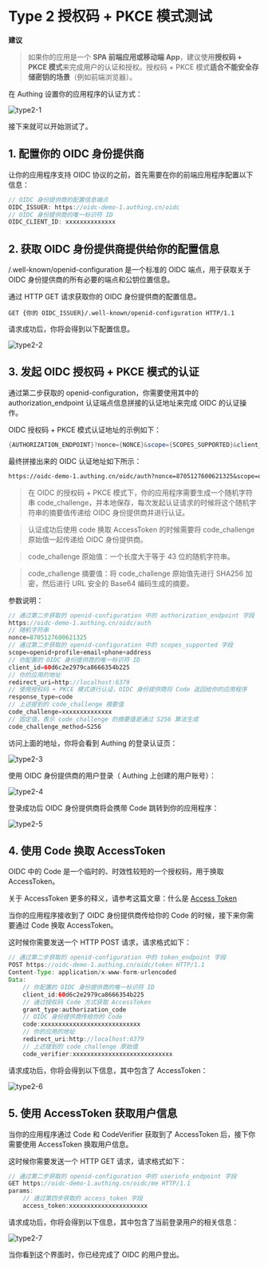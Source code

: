 # Type 2 授权码 + PKCE 模式测试

<LastUpdated/>

**建议**
> 如果你的应用是一个 **SPA 前端应用或移动端 App**，建议使用**授权码 + PKCE 模式**来完成用户的认证和授权。授权码 + PKCE 模式**适合不能安全存储密钥的场景**（例如前端浏览器）。

在 Authing 设置你的应用程序的认证方式：

![type2-1](./images/type2-1.png)

接下来就可以开始测试了。

## 1. 配置你的 OIDC 身份提供商

让你的应用程序支持 OIDC 协议的之前，首先需要在你的前端应用程序配置以下信息：

```Groovy
// OIDC 身份提供商的配置信息端点
OIDC_ISSUER: https://oidc-demo-1.authing.cn/oidc
// OIDC 身份提供商的唯一标识符 ID
OIDC_CLIENT_ID: xxxxxxxxxxxxxx
```

## 2. 获取 OIDC 身份提供商提供给你的配置信息

/.well-known/openid-configuration 是一个标准的 OIDC 端点，用于获取关于 OIDC 身份提供商的所有必要的端点和公钥位置信息。

通过 HTTP GET 请求获取你的 OIDC 身份提供商的配置信息。

```http
GET {你的 OIDC_ISSUER}/.well-known/openid-configuration HTTP/1.1
```

请求成功后，你将会得到以下配置信息。

![type2-2](./images/type2-2.png)

## 3. 发起 OIDC 授权码 + PKCE 模式的认证

通过第二步获取的 openid-configuration，你需要使用其中的 authorization_endpoint 认证端点信息拼接的认证地址来完成 OIDC 的认证操作。

OIDC 授权码 + PKCE 模式认证地址的示例如下：

```D
{AUTHORIZATION_ENDPOINT}?nonce={NONCE}&scope={SCOPES_SUPPORTED}&client_id={OIDC_CLIENT_ID}&redirect_uri={YOUR_APPLICATION_URL}&response_type=code&code_challenge=xxxxxxxxx&code_challenge_method=S256
```

最终拼接出来的 OIDC 认证地址如下所示：

```Apache
https://oidc-demo-1.authing.cn/oidc/auth?nonce=8705127600621325&scope=openid+profile+email+phone+address&client_id=60d6c2e2979ca8666354b225&redirect_uri=http%3A%2F%2Flocalhost%3A6379&response_type=code&code_challenge=K3FT8eD3LtOrqcujmyZbjhOPB9qI-3T81L2RBZg33ZE&code_challenge_method=S256
```

> 在 OIDC 的授权码 + PKCE 模式下，你的应用程序需要生成一个随机字符串 code_challenge，并本地保存，每次发起认证请求的时候将这个随机字符串的摘要值传递给 OIDC 身份提供商并进行认证。

> 认证成功后使用 code 换取 AccessToken 的时候需要将 code_challenge 原始值一起传递给 OIDC 身份提供商。

> code_challenge 原始值：一个长度大于等于 43 位的随机字符串。

> code_challenge 摘要值：将 code_challenge 原始值先进行 SHA256 加密，然后进行 URL 安全的 Base64 编码生成的摘要。

参数说明：

```Groovy
// 通过第二步获取的 openid-configuration 中的 authorization_endpoint 字段
https://oidc-demo-1.authing.cn/oidc/auth
// 随机字符串
nonce=8705127600621325
// 通过第二步获取的 openid-configuration 中的 scopes_supported 字段
scope=openid+profile+email+phone+address
// 你配置的 OIDC 身份提供商的唯一标识符 ID
client_id=60d6c2e2979ca8666354b225
// 你的应用的地址
redirect_uri=http://localhost:6379
// 使用授权码 + PKCE 模式进行认证，OIDC 身份提供商将 Code 返回给你的应用程序
response_type=code
// 上述提到的 code_challenge 摘要值
code_challenge=xxxxxxxxxxxxxx
// 固定值，表示 code_challenge 的摘要值是通过 S256 算法生成
code_challenge_method=S256
```

访问上面的地址，你将会看到 Authing 的登录认证页：

![type2-3](./images/type2-3.png)

使用 OIDC 身份提供商的用户登录（ Authing 上创建的用户账号）：

![type2-4](./images/type2-4.png)

登录成功后 OIDC 身份提供商将会携带 Code 跳转到你的应用程序：

![type2-5](./images/type2-5.png)

## 4. 使用 Code 换取 AccessToken

OIDC 中的 Code 是一个临时的、时效性较短的一个授权码，用于换取 AccessToken。

关于 AccessToken 更多的释义，请参考这篇文章：什么是 [Access Token](/concepts/access-token.md)

当你的应用程序接收到了 OIDC 身份提供商传给你的 Code 的时候，接下来你需要通过 Code 换取 AccessToken。

这时候你需要发送一个 HTTP POST 请求，请求格式如下：

```Groovy
// 通过第二步获取的 openid-configuration 中的 token_endpoint 字段
POST https://oidc-demo-1.authing.cn/oidc/token HTTP/1.1
Content-Type: application/x-www-form-urlencoded
Data:
    // 你配置的 OIDC 身份提供商的唯一标识符 ID
    client_id:60d6c2e2979ca8666354b225
    // 通过授权码 Code 方式获取 AccessToken
    grant_type:authorization_code
    // OIDC 身份提供商传给你的 Code
    code:xxxxxxxxxxxxxxxxxxxxxxxxxxxx
    // 你的应用的地址
    redirect_uri:http://localhost:6379
    // 上述提到的 code_challenge 原始值
    code_verifier:xxxxxxxxxxxxxxxxxxxxxxxxxxxx
```

请求成功后，你将会得到以下信息，其中包含了 AccessToken：

![type2-6](./images/type2-6.png)

## 5. 使用 AccessToken 获取用户信息

当你的应用程序通过 Code 和 CodeVerifier 获取到了 AccessToken 后，接下你需要使用 AccessToken 换取用户信息。

这时候你需要发送一个 HTTP GET 请求，请求格式如下：

```Groovy
// 通过第二步获取的 openid-configuration 中的 userinfo_endpoint 字段
GET https://oidc-demo-1.authing.cn/oidc/me HTTP/1.1
params:
    // 通过第四步获取的 access_token 字段
    access_token:xxxxxxxxxxxxxxxxxxxxxx
```

请求成功后，你将会得到以下信息，其中包含了当前登录用户的相关信息：

![type2-7](./images/type2-7.png)

当你看到这个界面时，你已经完成了 OIDC 的用户登出。


